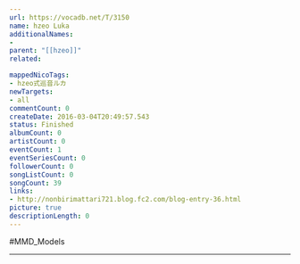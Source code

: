 ```yaml
---
url: https://vocadb.net/T/3150
name: hzeo Luka
additionalNames: 
- 
parent: "[[hzeo]]"
related:

mappedNicoTags:
- hzeo式巡音ルカ
newTargets:
- all
commentCount: 0
createDate: 2016-03-04T20:49:57.543
status: Finished
albumCount: 0
artistCount: 0
eventCount: 1
eventSeriesCount: 0
followerCount: 0
songListCount: 0
songCount: 39
links: 
- http://nonbirimattari721.blog.fc2.com/blog-entry-36.html
picture: true
descriptionLength: 0
---
```


#MMD_Models



---

